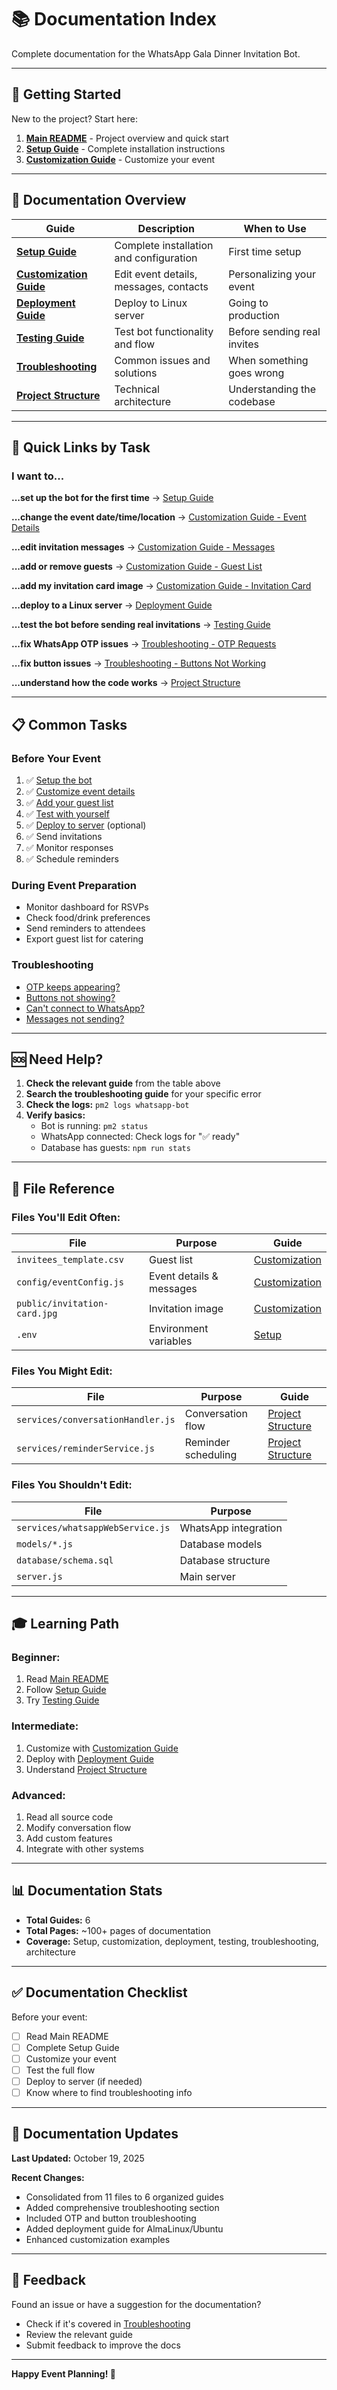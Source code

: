 # 📚 Documentation Index

Complete documentation for the WhatsApp Gala Dinner Invitation Bot.

---

## 🚀 **Getting Started**

New to the project? Start here:

1. **[Main README](../README.md)** - Project overview and quick start
2. **[Setup Guide](SETUP_GUIDE.md)** - Complete installation instructions
3. **[Customization Guide](CUSTOMIZATION_GUIDE.md)** - Customize your event

---

## 📖 **Documentation Overview**

| Guide | Description | When to Use |
|-------|-------------|-------------|
| **[Setup Guide](SETUP_GUIDE.md)** | Complete installation and configuration | First time setup |
| **[Customization Guide](CUSTOMIZATION_GUIDE.md)** | Edit event details, messages, contacts | Personalizing your event |
| **[Deployment Guide](DEPLOYMENT_GUIDE.md)** | Deploy to Linux server | Going to production |
| **[Testing Guide](TESTING_GUIDE.md)** | Test bot functionality and flow | Before sending real invites |
| **[Troubleshooting](TROUBLESHOOTING.md)** | Common issues and solutions | When something goes wrong |
| **[Project Structure](PROJECT_STRUCTURE.md)** | Technical architecture | Understanding the codebase |

---

## 🎯 **Quick Links by Task**

### **I want to...**

**...set up the bot for the first time**
→ [Setup Guide](SETUP_GUIDE.md)

**...change the event date/time/location**
→ [Customization Guide - Event Details](CUSTOMIZATION_GUIDE.md#2-customize-event-details)

**...edit invitation messages**
→ [Customization Guide - Messages](CUSTOMIZATION_GUIDE.md#3-customize-messages)

**...add or remove guests**
→ [Customization Guide - Guest List](CUSTOMIZATION_GUIDE.md#1-addedit-guest-list)

**...add my invitation card image**
→ [Customization Guide - Invitation Card](CUSTOMIZATION_GUIDE.md#4-add-invitation-card-image)

**...deploy to a Linux server**
→ [Deployment Guide](DEPLOYMENT_GUIDE.md)

**...test the bot before sending real invitations**
→ [Testing Guide](TESTING_GUIDE.md)

**...fix WhatsApp OTP issues**
→ [Troubleshooting - OTP Requests](TROUBLESHOOTING.md#whatsapp-otp-requests)

**...fix button issues**
→ [Troubleshooting - Buttons Not Working](TROUBLESHOOTING.md#buttons-not-working)

**...understand how the code works**
→ [Project Structure](PROJECT_STRUCTURE.md)

---

## 📋 **Common Tasks**

### **Before Your Event**

1. ✅ [Setup the bot](SETUP_GUIDE.md)
2. ✅ [Customize event details](CUSTOMIZATION_GUIDE.md)
3. ✅ [Add your guest list](CUSTOMIZATION_GUIDE.md#1-addedit-guest-list)
4. ✅ [Test with yourself](TESTING_GUIDE.md)
5. ✅ [Deploy to server](DEPLOYMENT_GUIDE.md) (optional)
6. ✅ Send invitations
7. ✅ Monitor responses
8. ✅ Schedule reminders

### **During Event Preparation**

- Monitor dashboard for RSVPs
- Check food/drink preferences
- Send reminders to attendees
- Export guest list for catering

### **Troubleshooting**

- [OTP keeps appearing?](TROUBLESHOOTING.md#whatsapp-otp-requests)
- [Buttons not showing?](TROUBLESHOOTING.md#buttons-not-working)
- [Can't connect to WhatsApp?](TROUBLESHOOTING.md#connection-issues)
- [Messages not sending?](TROUBLESHOOTING.md#message-sending-issues)

---

## 🆘 **Need Help?**

1. **Check the relevant guide** from the table above
2. **Search the troubleshooting guide** for your specific error
3. **Check the logs:** `pm2 logs whatsapp-bot`
4. **Verify basics:**
   - Bot is running: `pm2 status`
   - WhatsApp connected: Check logs for "✅ ready"
   - Database has guests: `npm run stats`

---

## 📁 **File Reference**

### **Files You'll Edit Often:**

| File | Purpose | Guide |
|------|---------|-------|
| `invitees_template.csv` | Guest list | [Customization](CUSTOMIZATION_GUIDE.md#1-addedit-guest-list) |
| `config/eventConfig.js` | Event details & messages | [Customization](CUSTOMIZATION_GUIDE.md#2-customize-event-details) |
| `public/invitation-card.jpg` | Invitation image | [Customization](CUSTOMIZATION_GUIDE.md#4-add-invitation-card-image) |
| `.env` | Environment variables | [Setup](SETUP_GUIDE.md) |

### **Files You Might Edit:**

| File | Purpose | Guide |
|------|---------|-------|
| `services/conversationHandler.js` | Conversation flow | [Project Structure](PROJECT_STRUCTURE.md) |
| `services/reminderService.js` | Reminder scheduling | [Project Structure](PROJECT_STRUCTURE.md) |

### **Files You Shouldn't Edit:**

| File | Purpose |
|------|---------|
| `services/whatsappWebService.js` | WhatsApp integration |
| `models/*.js` | Database models |
| `database/schema.sql` | Database structure |
| `server.js` | Main server |

---

## 🎓 **Learning Path**

### **Beginner:**
1. Read [Main README](../README.md)
2. Follow [Setup Guide](SETUP_GUIDE.md)
3. Try [Testing Guide](TESTING_GUIDE.md)

### **Intermediate:**
1. Customize with [Customization Guide](CUSTOMIZATION_GUIDE.md)
2. Deploy with [Deployment Guide](DEPLOYMENT_GUIDE.md)
3. Understand [Project Structure](PROJECT_STRUCTURE.md)

### **Advanced:**
1. Read all source code
2. Modify conversation flow
3. Add custom features
4. Integrate with other systems

---

## 📊 **Documentation Stats**

- **Total Guides:** 6
- **Total Pages:** ~100+ pages of documentation
- **Coverage:** Setup, customization, deployment, testing, troubleshooting, architecture

---

## ✅ **Documentation Checklist**

Before your event:

- [ ] Read Main README
- [ ] Complete Setup Guide
- [ ] Customize your event
- [ ] Test the full flow
- [ ] Deploy to server (if needed)
- [ ] Know where to find troubleshooting info

---

## 🔄 **Documentation Updates**

**Last Updated:** October 19, 2025

**Recent Changes:**
- Consolidated from 11 files to 6 organized guides
- Added comprehensive troubleshooting section
- Included OTP and button troubleshooting
- Added deployment guide for AlmaLinux/Ubuntu
- Enhanced customization examples

---

## 📝 **Feedback**

Found an issue or have a suggestion for the documentation?
- Check if it's covered in [Troubleshooting](TROUBLESHOOTING.md)
- Review the relevant guide
- Submit feedback to improve the docs

---

**Happy Event Planning! 🎉**

